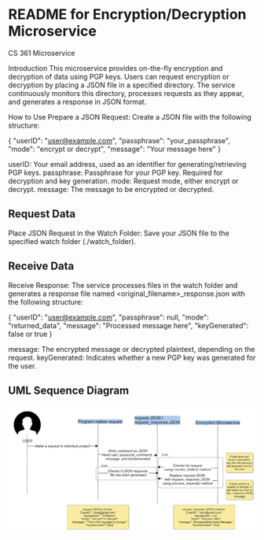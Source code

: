 # README for Encryption/Decryption Microservice
CS 361 Microservice

Introduction
This microservice provides on-the-fly encryption and decryption of data using PGP keys.
Users can request encryption or decryption by placing a JSON file in a specified directory.
The service continuously monitors this directory, processes requests as they appear,
and generates a response in JSON format.

How to Use
Prepare a JSON Request: Create a JSON file with the following structure:

{
  "userID": "user@example.com",
  "passphrase": "your_passphrase",
  "mode": "encrypt or decrypt",
  "message": "Your message here"
}

userID: Your email address, used as an identifier for generating/retrieving PGP keys.
passphrase: Passphrase for your PGP key. Required for decryption and key generation.
mode: Request mode, either encrypt or decrypt.
message: The message to be encrypted or decrypted.

## Request Data

Place JSON Request in the Watch Folder: Save your JSON file to the specified watch folder (./watch_folder).

## Receive Data

Receive Response: The service processes files in the watch folder and generates a response file named
<original_filename>_response.json with the following structure:

{
  "userID": "user@example.com",
  "passphrase": null,
  "mode": "returned_data",
  "message": "Processed message here",
  "keyGenerated": false or true
}

message: The encrypted message or decrypted plaintext, depending on the request.
keyGenerated: Indicates whether a new PGP key was generated for the user.


## UML Sequence Diagram

![img.png](img.png)